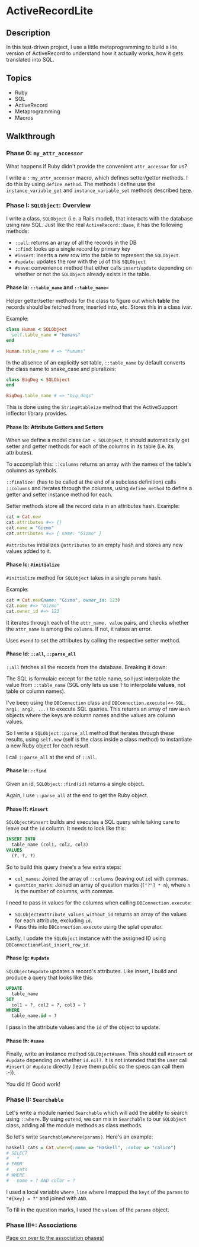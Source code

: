 # ActiveRecordLite

## Description

In this test-driven project, I use a little metaprogramming to build a lite version of ActiveRecord to understand how it actually works, how it gets translated into SQL.

## Topics

* Ruby
* SQL
* ActiveRecord
* Metaprogramming
* Macros

## Walkthrough

### Phase 0: `my_attr_accessor`

What happens if Ruby didn't provide the convenient `attr_accessor` for us?

I write a `::my_attr_accessor` macro, which defines setter/getter methods. I do this by using `define_method`. The methods I define use the `instance_variable_get` and `instance_variable_set` methods
described [here][ivar-get].

[ivar-get]: http://ruby-doc.org/core-2.0.0/Object.html#method-i-instance_variable_get

### Phase I: `SQLObject`: Overview

I write a class, `SQLObject` (i.e. a Rails model), that interacts with the database using raw SQL. Just like the real `ActiveRecord::Base`, it has the following methods:

* `::all`: returns an array of all the records in the DB
* `::find`: looks up a single record by primary key
* `#insert`: inserts a new row into the table to represent the
  `SQLObject`.
* `#update`: updates the row with the `id` of this `SQLObject`
* `#save`: convenience method that either calls `insert`/`update`
  depending on whether or not the `SQLObject` already exists in the table.

#### Phase Ia: `::table_name` and `::table_name=`

Helper getter/setter methods for the class to figure out which **table** the records should be fetched from, inserted into, etc. Stores this in a class ivar.

Example:

```ruby
class Human < SQLObject
  self.table_name = "humans"
end

Human.table_name # => "humans"
```

In the absence of an explicitly set table, `::table_name` by default converts the class name to snake\_case and pluralizes:

```ruby
class BigDog < SQLObject
end

BigDog.table_name # => "big_dogs"
```

This is done using the `String#tableize` method that the ActiveSupport inflector library provides.

#### Phase Ib: Attribute Getters and Setters

When we define a model class `Cat < SQLObject`, it should automatically get setter and getter methods for each of the columns in its table (i.e. its attributes).

To accomplish this:
`::columns` returns an array with the names of the table's columns as symbols.

`::finalize!` (has to be called at the end of a subclass definition) calls `::columns` and iterates through the columns, using `define_method` to define a getter and setter instance method for each.

Setter methods store all the record data in an attributes hash. Example:

```ruby
cat = Cat.new
cat.attributes #=> {}
cat.name = "Gizmo"
cat.attributes #=> { name: "Gizmo" }
```

`#attributes` initializes `@attributes` to an empty hash and stores any new values added to it.

#### Phase Ic: `#initialize`

`#initialize` method for `SQLObject` takes in a single `params` hash.

Example:

```ruby
cat = Cat.new(name: "Gizmo", owner_id: 123)
cat.name #=> "Gizmo"
cat.owner_id #=> 123
```

It iterates through each of the `attr_name, value` pairs, and checks whether the `attr_name` is among the `columns`. If not, it raises an error.

Uses `#send` to set the attributes by calling the respective setter method.

#### Phase Id: `::all`, `::parse_all`

`::all` fetches all the records from the database. Breaking it down:

The SQL is formulaic except for the table name, so I just interpolate the value from `::table_name` (SQL only lets us use `?` to interpolate **values**, not
table or column names).

I've been using the `DBConnection` class and `DBConnection.execute(<<-SQL, arg1, arg2, ...)` to execute SQL queries. This returns an array of raw `Hash` objects where the keys are column names and the values are column values.

So I write a `SQLObject::parse_all` method that iterates through these results, using `self.new` (self is the class inside a class method) to instantiate a new Ruby object for each result.

I call `::parse_all` at the end of `::all`.

#### Phase Ie: `::find`

Given an id, `SQLObject::find(id)` returns a single object.

Again, I use `::parse_all` at the end to get the Ruby object.

#### Phase If: `#insert`

`SQLObject#insert` builds and executes a SQL query while taking care to leave out the `id` column. It needs to look like this:

```sql
INSERT INTO
  table_name (col1, col2, col3)
VALUES
  (?, ?, ?)
```

So to build this query there's a few extra steps:

* `col_names`: Joined the array of `::columns` (leaving out `id`) with commas.
* `question_marks`: Joined an array of question marks (`["?"] * n`), where `n` is the number of columns, with commas.

I need to pass in values for the columns when calling `DBConnection.execute`:

* `SQLObject#attribute_values_without_id` returns an array of the values for each attribute, excluding `id`.
* Pass this into `DBConnection.execute` using the splat operator.

Lastly, I update the `SQLObject` instance with the assigned ID using `DBConnection#last_insert_row_id`.

#### Phase Ig: `#update`

`SQLObject#update` updates a record's attributes. Like insert, I build and produce a query that looks like this:

```sql
UPDATE
  table_name
SET
  col1 = ?, col2 = ?, col3 = ?
WHERE
  table_name.id = ?
```

I pass in the attribute values and the `id` of the object to update.

#### Phase Ih: `#save`

Finally, write an instance method `SQLObject#save`. This should call
`#insert` or `#update` depending on whether `id.nil?`. It is not
intended that the user call `#insert` or `#update` directly (leave
them public so the specs can call them :-)).

You did it! Good work!

### Phase II: `Searchable`

Let's write a module named `Searchable` which will add the ability to
search using `::where`. By using `extend`, we can mix in `Searchable`
to our `SQLObject` class, adding all the module methods as class
methods.

So let's write `Searchable#where(params)`. Here's an example:

```ruby
haskell_cats = Cat.where(:name => "Haskell", :color => "calico")
# SELECT
#   *
# FROM
#   cats
# WHERE
#   name = ? AND color = ?
```

I used a local variable `where_line` where I mapped the `keys` of the
`params` to `"#{key} = ?"` and joined with `AND`.

To fill in the question marks, I used the `values` of the `params`
object.

### Phase III+: Associations

[Page on over to the association phases!][ar-part-two]

[ar-part-two]: ./w3d5-build-your-own-ar-p2.md
